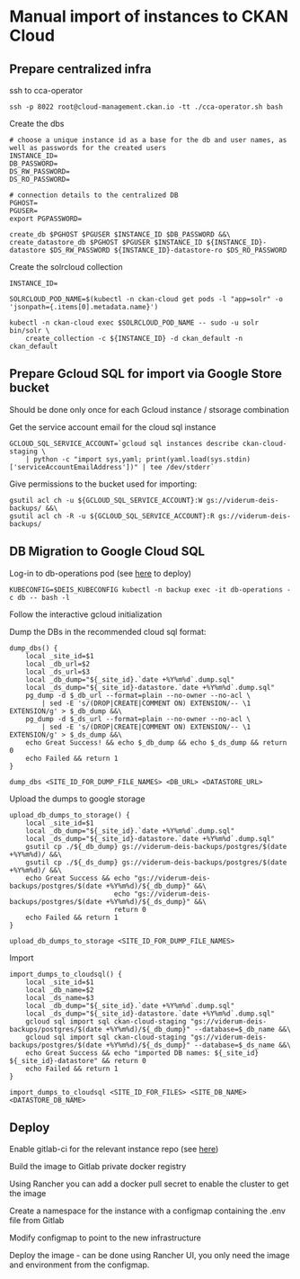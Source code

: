 # Manual import of instances to CKAN Cloud


## Prepare centralized infra

ssh to cca-operator

```
ssh -p 8022 root@cloud-management.ckan.io -tt ./cca-operator.sh bash
```

Create the dbs

```
# choose a unique instance id as a base for the db and user names, as well as passwords for the created users
INSTANCE_ID=
DB_PASSWORD=
DS_RW_PASSWORD=
DS_RO_PASSWORD=

# connection details to the centralized DB
PGHOST=
PGUSER=
export PGPASSWORD=

create_db $PGHOST $PGUSER $INSTANCE_ID $DB_PASSWORD &&\
create_datastore_db $PGHOST $PGUSER $INSTANCE_ID ${INSTANCE_ID}-datastore $DS_RW_PASSWORD ${INSTANCE_ID}-datastore-ro $DS_RO_PASSWORD
```

Create the solrcloud collection

```
INSTANCE_ID=

SOLRCLOUD_POD_NAME=$(kubectl -n ckan-cloud get pods -l "app=solr" -o 'jsonpath={.items[0].metadata.name}')

kubectl -n ckan-cloud exec $SOLRCLOUD_POD_NAME -- sudo -u solr bin/solr \
    create_collection -c ${INSTANCE_ID} -d ckan_default -n ckan_default
```


## Prepare Gcloud SQL for import via Google Store bucket

Should be done only once for each Gcloud instance / stsorage combination

Get the service account email for the cloud sql instance

```
GCLOUD_SQL_SERVICE_ACCOUNT=`gcloud sql instances describe ckan-cloud-staging \
    | python -c "import sys,yaml; print(yaml.load(sys.stdin)['serviceAccountEmailAddress'])" | tee /dev/stderr`
```

Give permissions to the bucket used for importing:

```
gsutil acl ch -u ${GCLOUD_SQL_SERVICE_ACCOUNT}:W gs://viderum-deis-backups/ &&\
gsutil acl ch -R -u ${GCLOUD_SQL_SERVICE_ACCOUNT}:R gs://viderum-deis-backups/
```


## DB Migration to Google Cloud SQL

Log-in to db-operations pod (see [here](https://github.com/ViderumGlobal/ckan-cloud-dataflows/blob/master/db-operations.yaml) to deploy)

```
KUBECONFIG=$DEIS_KUBECONFIG kubectl -n backup exec -it db-operations -c db -- bash -l
```

Follow the interactive gcloud initialization

Dump the DBs in the recommended cloud sql format:

```
dump_dbs() {
    local _site_id=$1
    local _db_url=$2
    local _ds_url=$3
    local _db_dump="${_site_id}.`date +%Y%m%d`.dump.sql"
    local _ds_dump="${_site_id}-datastore.`date +%Y%m%d`.dump.sql"
    pg_dump -d $_db_url --format=plain --no-owner --no-acl \
        | sed -E 's/(DROP|CREATE|COMMENT ON) EXTENSION/-- \1 EXTENSION/g' > $_db_dump &&\
    pg_dump -d $_ds_url --format=plain --no-owner --no-acl \
        | sed -E 's/(DROP|CREATE|COMMENT ON) EXTENSION/-- \1 EXTENSION/g' > $_ds_dump &&\
    echo Great Success! && echo $_db_dump && echo $_ds_dump && return 0
    echo Failed && return 1
}

dump_dbs <SITE_ID_FOR_DUMP_FILE_NAMES> <DB_URL> <DATASTORE_URL>
```

Upload the dumps to google storage

```
upload_db_dumps_to_storage() {
    local _site_id=$1
    local _db_dump="${_site_id}.`date +%Y%m%d`.dump.sql"
    local _ds_dump="${_site_id}-datastore.`date +%Y%m%d`.dump.sql"
    gsutil cp ./${_db_dump} gs://viderum-deis-backups/postgres/$(date +%Y%m%d)/ &&\
    gsutil cp ./${_ds_dump} gs://viderum-deis-backups/postgres/$(date +%Y%m%d)/ &&\
    echo Great Success && echo "gs://viderum-deis-backups/postgres/$(date +%Y%m%d)/${_db_dump}" &&\
                          echo "gs://viderum-deis-backups/postgres/$(date +%Y%m%d)/${_ds_dump}" &&\
                          return 0
    echo Failed && return 1
}

upload_db_dumps_to_storage <SITE_ID_FOR_DUMP_FILE_NAMES>
```

Import

```
import_dumps_to_cloudsql() {
    local _site_id=$1
    local _db_name=$2
    local _ds_name=$3
    local _db_dump="${_site_id}.`date +%Y%m%d`.dump.sql"
    local _ds_dump="${_site_id}-datastore.`date +%Y%m%d`.dump.sql"
    gcloud sql import sql ckan-cloud-staging "gs://viderum-deis-backups/postgres/$(date +%Y%m%d)/${_db_dump}" --database=$_db_name &&\
    gcloud sql import sql ckan-cloud-staging "gs://viderum-deis-backups/postgres/$(date +%Y%m%d)/${_ds_dump}" --database=$_ds_name &&\
    echo Great Success && echo "imported DB names: ${_site_id} ${_site_id}-datastore" && return 0
    echo Failed && return 1
}

import_dumps_to_cloudsql <SITE_ID_FOR_FILES> <SITE_DB_NAME> <DATASTORE_DB_NAME>
```

## Deploy

Enable gitlab-ci for the relevant instance repo (see [here](https://gitlab.com/viderum/cloud-navitasventures/blob/master/.gitlab-ci.yml))

Build the image to Gitlab private docker registry

Using Rancher you can add a docker pull secret to enable the cluster to get the image

Create a namespace for the instance with a configmap containing the .env file from Gitlab

Modify configmap to point to the new infrastructure

Deploy the image - can be done using Rancher UI, you only need the image and environment from the configmap.
